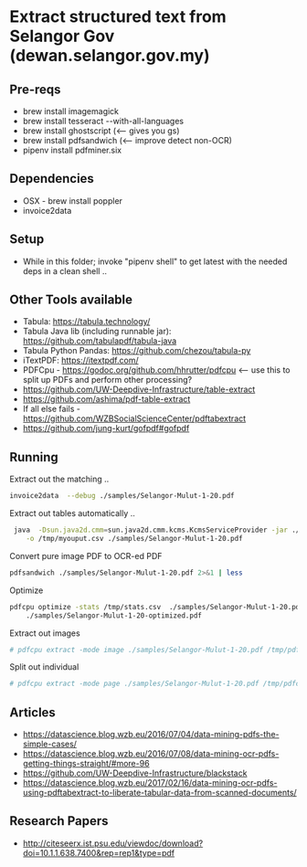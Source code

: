 # Extract structured text from Selangor Gov (dewan.selangor.gov.my)

## Pre-reqs

- brew install imagemagick
- brew install tesseract --with-all-languages 
- brew install ghostscript (<-- gives you gs)
- brew install pdfsandwich (<-- improve detect non-OCR)
- pipenv install pdfminer.six

## Dependencies

- OSX - brew install poppler 
- invoice2data

## Setup

- While in this folder; invoke "pipenv shell" to get latest with the needed deps in a clean shell ..

## Other Tools available

- Tabula: https://tabula.technology/
- Tabula Java lib (including runnable jar): https://github.com/tabulapdf/tabula-java
- Tabula Python Pandas: https://github.com/chezou/tabula-py
- iTextPDF: https://itextpdf.com/
- PDFCpu - https://godoc.org/github.com/hhrutter/pdfcpu <-- use this to split up PDFs and perform other processing?
- https://github.com/UW-Deepdive-Infrastructure/table-extract
- https://github.com/ashima/pdf-table-extract
- If all else fails - https://github.com/WZBSocialScienceCenter/pdftabextract
- https://github.com/jung-kurt/gofpdf#gofpdf

## Running

Extract out the matching ..
```bash
invoice2data  --debug ./samples/Selangor-Mulut-1-20.pdf 
```

Extract out tables automatically ..
```bash
 java  -Dsun.java2d.cmm=sun.java2d.cmm.kcms.KcmsServiceProvider -jar ./bin/tabula.jar --lattice --guess --pages all \
    -o /tmp/myouput.csv ./samples/Selangor-Mulut-1-20.pdf 
```

Convert pure image PDF to OCR-ed PDF
```bash
pdfsandwich ./samples/Selangor-Mulut-1-20.pdf 2>&1 | less
```

Optimize
```bash
pdfcpu optimize -stats /tmp/stats.csv  ./samples/Selangor-Mulut-1-20.pdf \ 
    ./samples/Selangor-Mulut-1-20-optimized.pdf
```

Extract out images
```bash
# pdfcpu extract -mode image ./samples/Selangor-Mulut-1-20.pdf /tmp/pdfcpu
```

Split out individual
```bash
# pdfcpu extract -mode page ./samples/Selangor-Mulut-1-20.pdf /tmp/pdfcpu

```

## Articles

- https://datascience.blog.wzb.eu/2016/07/04/data-mining-pdfs-the-simple-cases/
- https://datascience.blog.wzb.eu/2016/07/08/data-mining-ocr-pdfs-getting-things-straight/#more-96
- https://github.com/UW-Deepdive-Infrastructure/blackstack
- https://datascience.blog.wzb.eu/2017/02/16/data-mining-ocr-pdfs-using-pdftabextract-to-liberate-tabular-data-from-scanned-documents/

## Research Papers

- http://citeseerx.ist.psu.edu/viewdoc/download?doi=10.1.1.638.7400&rep=rep1&type=pdf